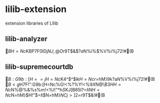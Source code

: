 # lilib-extension
extension libraries of LIlib

## lilib-analyzer

$BH=Nc%G!<%?$KBP$7$F0lDj$NJ,@O$r9T$&$?$a$N%i%$%V%i%j72!#(B

## lilib-supremecourtdb

$B:G9b:[H==jH=Nc%G!<%?%Y!<%9$K4^$^$l$kH=Nc%G!<%?$r=hM}$9$k$?$a$N%i%$%V%i%j72!#(B
$B<g$H$7$F!":G9b:[H=Nc%G!<%?%Y!<%9$X$N@\B3$HH=Nc$N%@%&%s%m!<%I!"$*$h$S%m!<%+%k$KJ]B8$5$l$?$=$l$i$NH=Nc$N=hM}$H!"$=$l$i$N=hM}$NCj>]2=$r9T$&!#(B

